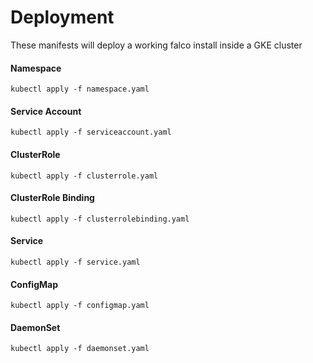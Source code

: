 # Deployment
These manifests will deploy a working falco install inside a GKE cluster

#### Namespace
    kubectl apply -f namespace.yaml

#### Service Account
    kubectl apply -f serviceaccount.yaml

#### ClusterRole
    kubectl apply -f clusterrole.yaml

#### ClusterRole Binding
    kubectl apply -f clusterrolebinding.yaml

#### Service
    kubectl apply -f service.yaml

#### ConfigMap
    kubectl apply -f configmap.yaml

#### DaemonSet
    kubectl apply -f daemonset.yaml

